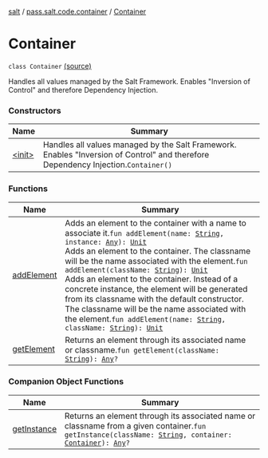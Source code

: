 [salt](../../index.md) / [pass.salt.code.container](../index.md) / [Container](./index.md)

# Container

`class Container` [(source)](https://github.com/kurbaniec-tgm/salt/tree/master/code/container/Container.kt#L9)

Handles all values managed by the Salt Framework.
Enables "Inversion of Control" and therefore Dependency Injection.

### Constructors

| Name | Summary |
|---|---|
| [&lt;init&gt;](-init-.md) | Handles all values managed by the Salt Framework. Enables "Inversion of Control" and therefore Dependency Injection.`Container()` |

### Functions

| Name | Summary |
|---|---|
| [addElement](add-element.md) | Adds an element to the container with a name to associate it.`fun addElement(name: `[`String`](https://kotlinlang.org/api/latest/jvm/stdlib/kotlin/-string/index.html)`, instance: `[`Any`](https://kotlinlang.org/api/latest/jvm/stdlib/kotlin/-any/index.html)`): `[`Unit`](https://kotlinlang.org/api/latest/jvm/stdlib/kotlin/-unit/index.html)<br>Adds an element to the container. The classname will be the name associated with the element.`fun addElement(className: `[`String`](https://kotlinlang.org/api/latest/jvm/stdlib/kotlin/-string/index.html)`): `[`Unit`](https://kotlinlang.org/api/latest/jvm/stdlib/kotlin/-unit/index.html)<br>Adds an element to the container. Instead of a concrete instance, the element will be generated from its classname with the default constructor. The classname will be the name associated with the element.`fun addElement(name: `[`String`](https://kotlinlang.org/api/latest/jvm/stdlib/kotlin/-string/index.html)`, className: `[`String`](https://kotlinlang.org/api/latest/jvm/stdlib/kotlin/-string/index.html)`): `[`Unit`](https://kotlinlang.org/api/latest/jvm/stdlib/kotlin/-unit/index.html) |
| [getElement](get-element.md) | Returns an element through its associated name or classname.`fun getElement(className: `[`String`](https://kotlinlang.org/api/latest/jvm/stdlib/kotlin/-string/index.html)`): `[`Any`](https://kotlinlang.org/api/latest/jvm/stdlib/kotlin/-any/index.html)`?` |

### Companion Object Functions

| Name | Summary |
|---|---|
| [getInstance](get-instance.md) | Returns an element through its associated name or classname from a given container.`fun getInstance(className: `[`String`](https://kotlinlang.org/api/latest/jvm/stdlib/kotlin/-string/index.html)`, container: `[`Container`](./index.md)`): `[`Any`](https://kotlinlang.org/api/latest/jvm/stdlib/kotlin/-any/index.html)`?` |
